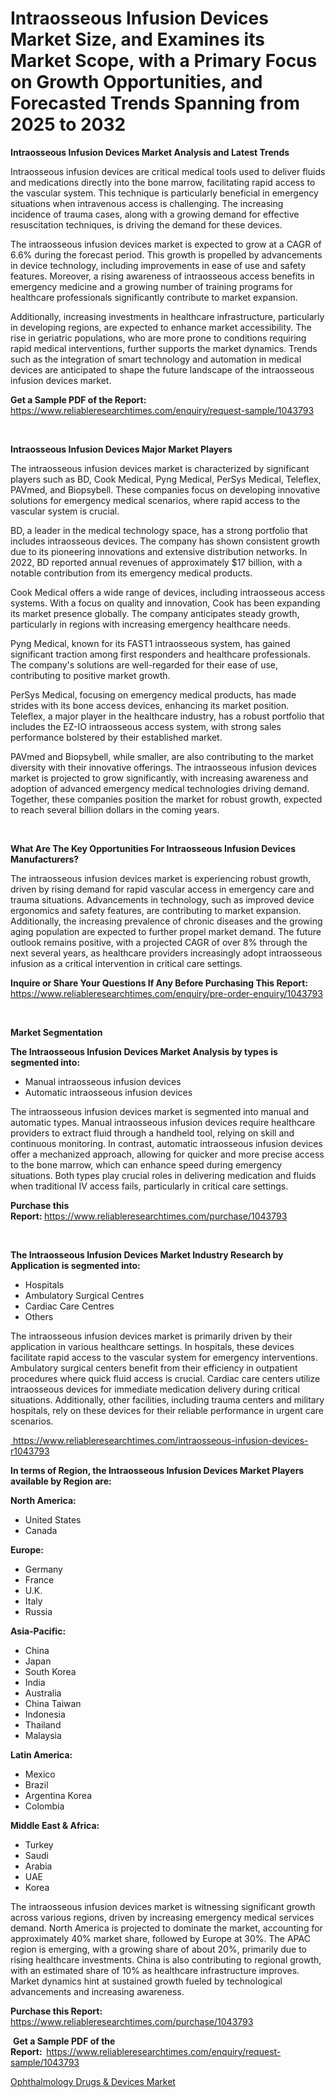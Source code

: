 <p><h1>Intraosseous Infusion Devices Market Size, and Examines its Market Scope, with a Primary Focus on Growth Opportunities, and Forecasted Trends Spanning from 2025 to 2032</h1></p><p><strong>Intraosseous Infusion Devices Market Analysis and Latest Trends</strong></p>
<p><p>Intraosseous infusion devices are critical medical tools used to deliver fluids and medications directly into the bone marrow, facilitating rapid access to the vascular system. This technique is particularly beneficial in emergency situations when intravenous access is challenging. The increasing incidence of trauma cases, along with a growing demand for effective resuscitation techniques, is driving the demand for these devices.</p><p>The intraosseous infusion devices market is expected to grow at a CAGR of 6.6% during the forecast period. This growth is propelled by advancements in device technology, including improvements in ease of use and safety features. Moreover, a rising awareness of intraosseous access benefits in emergency medicine and a growing number of training programs for healthcare professionals significantly contribute to market expansion.</p><p>Additionally, increasing investments in healthcare infrastructure, particularly in developing regions, are expected to enhance market accessibility. The rise in geriatric populations, who are more prone to conditions requiring rapid medical interventions, further supports the market dynamics. Trends such as the integration of smart technology and automation in medical devices are anticipated to shape the future landscape of the intraosseous infusion devices market.</p></p>
<p><strong>Get a Sample PDF of the Report:&nbsp;</strong> <a href="https://www.reliableresearchtimes.com/enquiry/request-sample/1043793?utm_campaign=2006&utm_medium=2&utm_source=Github&utm_content=ia&utm_term=04032025&utm_id=intraosseous-infusion-devices">https://www.reliableresearchtimes.com/enquiry/request-sample/1043793</a></p>
<p>&nbsp;</p>
<p><strong>Intraosseous Infusion Devices Major Market Players</strong></p>
<p><p>The intraosseous infusion devices market is characterized by significant players such as BD, Cook Medical, Pyng Medical, PerSys Medical, Teleflex, PAVmed, and Biopsybell. These companies focus on developing innovative solutions for emergency medical scenarios, where rapid access to the vascular system is crucial.</p><p>BD, a leader in the medical technology space, has a strong portfolio that includes intraosseous devices. The company has shown consistent growth due to its pioneering innovations and extensive distribution networks. In 2022, BD reported annual revenues of approximately $17 billion, with a notable contribution from its emergency medical products.</p><p>Cook Medical offers a wide range of devices, including intraosseous access systems. With a focus on quality and innovation, Cook has been expanding its market presence globally. The company anticipates steady growth, particularly in regions with increasing emergency healthcare needs. </p><p>Pyng Medical, known for its FAST1 intraosseous system, has gained significant traction among first responders and healthcare professionals. The company's solutions are well-regarded for their ease of use, contributing to positive market growth. </p><p>PerSys Medical, focusing on emergency medical products, has made strides with its bone access devices, enhancing its market position. Teleflex, a major player in the healthcare industry, has a robust portfolio that includes the EZ-IO intraosseous access system, with strong sales performance bolstered by their established market.</p><p>PAVmed and Biopsybell, while smaller, are also contributing to the market diversity with their innovative offerings. The intraosseous infusion devices market is projected to grow significantly, with increasing awareness and adoption of advanced emergency medical technologies driving demand. Together, these companies position the market for robust growth, expected to reach several billion dollars in the coming years.</p></p>
<p>&nbsp;</p>
<p><strong>What Are The Key Opportunities For Intraosseous Infusion Devices Manufacturers?</strong></p>
<p><p>The intraosseous infusion devices market is experiencing robust growth, driven by rising demand for rapid vascular access in emergency care and trauma situations. Advancements in technology, such as improved device ergonomics and safety features, are contributing to market expansion. Additionally, the increasing prevalence of chronic diseases and the growing aging population are expected to further propel market demand. The future outlook remains positive, with a projected CAGR of over 8% through the next several years, as healthcare providers increasingly adopt intraosseous infusion as a critical intervention in critical care settings.</p></p>
<p><strong>Inquire or Share Your Questions If Any Before Purchasing This Report:</strong> <a href="https://www.reliableresearchtimes.com/enquiry/pre-order-enquiry/1043793?utm_campaign=2006&utm_medium=2&utm_source=Github&utm_content=ia&utm_term=04032025&utm_id=intraosseous-infusion-devices">https://www.reliableresearchtimes.com/enquiry/pre-order-enquiry/1043793</a></p>
<p>&nbsp;</p>
<p><strong>Market Segmentation</strong></p>
<p><strong>The Intraosseous Infusion Devices Market Analysis by types is segmented into:</strong></p>
<p><ul><li>Manual intraosseous infusion devices</li><li>Automatic intraosseous infusion devices</li></ul></p>
<p><p>The intraosseous infusion devices market is segmented into manual and automatic types. Manual intraosseous infusion devices require healthcare providers to extract fluid through a handheld tool, relying on skill and continuous monitoring. In contrast, automatic intraosseous infusion devices offer a mechanized approach, allowing for quicker and more precise access to the bone marrow, which can enhance speed during emergency situations. Both types play crucial roles in delivering medication and fluids when traditional IV access fails, particularly in critical care settings.</p></p>
<p><strong>Purchase this Report:&nbsp;</strong><a href="https://www.reliableresearchtimes.com/purchase/1043793?utm_campaign=2006&utm_medium=2&utm_source=Github&utm_content=ia&utm_term=04032025&utm_id=intraosseous-infusion-devices">https://www.reliableresearchtimes.com/purchase/1043793</a></p>
<p>&nbsp;</p>
<p><strong>The Intraosseous Infusion Devices Market Industry Research by Application is segmented into:</strong></p>
<p><ul><li>Hospitals</li><li>Ambulatory Surgical Centres</li><li>Cardiac Care Centres</li><li>Others</li></ul></p>
<p><p>The intraosseous infusion devices market is primarily driven by their application in various healthcare settings. In hospitals, these devices facilitate rapid access to the vascular system for emergency interventions. Ambulatory surgical centers benefit from their efficiency in outpatient procedures where quick fluid access is crucial. Cardiac care centers utilize intraosseous devices for immediate medication delivery during critical situations. Additionally, other facilities, including trauma centers and military hospitals, rely on these devices for their reliable performance in urgent care scenarios.</p></p>
<p><a href="https://www.reliableresearchtimes.com/intraosseous-infusion-devices-r1043793?utm_campaign=2006&utm_medium=2&utm_source=Github&utm_content=ia&utm_term=04032025&utm_id=intraosseous-infusion-devices">&nbsp;https://www.reliableresearchtimes.com/intraosseous-infusion-devices-r1043793</a></p>
<p><strong>In terms of Region, the Intraosseous Infusion Devices Market Players available by Region are:</strong></p>
<p>
    <p> <strong> North America: </strong>
        <ul>
            <li>United States</li>
            <li>Canada</li>
        </ul>
        </p> 
    <p> <strong> Europe: </strong>
        <ul>
            <li>Germany</li>
            <li>France</li>
            <li>U.K.</li>
            <li>Italy</li>
            <li>Russia</li>
        </ul>
        </p> 
    <p> <strong> Asia-Pacific: </strong>
        <ul>
            <li>China</li>
            <li>Japan</li>
            <li>South Korea</li>
            <li>India</li>
            <li>Australia</li>
            <li>China Taiwan</li>
            <li>Indonesia</li>
            <li>Thailand</li>
            <li>Malaysia</li>
        </ul>
        </p> 
    <p> <strong> Latin America: </strong>
        <ul>
            <li>Mexico</li>
            <li>Brazil</li>
            <li>Argentina Korea</li>
            <li>Colombia</li>
        </ul>
        </p> 
    <p> <strong> Middle East & Africa: </strong>
        <ul>
            <li>Turkey</li>
            <li>Saudi</li>
            <li>Arabia</li>
            <li>UAE</li>
            <li>Korea</li>
        </ul>
    </p>
    </p>
<p><p>The intraosseous infusion devices market is witnessing significant growth across various regions, driven by increasing emergency medical services demand. North America is projected to dominate the market, accounting for approximately 40% market share, followed by Europe at 30%. The APAC region is emerging, with a growing share of about 20%, primarily due to rising healthcare investments. China is also contributing to regional growth, with an estimated share of 10% as healthcare infrastructure improves. Market dynamics hint at sustained growth fueled by technological advancements and increasing awareness.</p></p>
<p><strong>Purchase this Report: </strong><a href="https://www.reliableresearchtimes.com/purchase/1043793?utm_campaign=2006&utm_medium=2&utm_source=Github&utm_content=ia&utm_term=04032025&utm_id=intraosseous-infusion-devices">https://www.reliableresearchtimes.com/purchase/1043793</a></p>
<p>&nbsp;<strong>Get a Sample PDF of the Report:&nbsp;&nbsp;</strong><a href="https://www.reliableresearchtimes.com/enquiry/request-sample/1043793?utm_campaign=2006&utm_medium=2&utm_source=Github&utm_content=ia&utm_term=04032025&utm_id=intraosseous-infusion-devices">https://www.reliableresearchtimes.com/enquiry/request-sample/1043793</a></p>
<p><strong></strong></p>
<p><p><a href="https://github.com/bmorecock/Market-Research-Report-List-6/blob/main/ophthalmology-drugs-devices-market.md?utm_campaign=2006&utm_medium=2&utm_source=Github&utm_content=ia&utm_term=04032025&utm_id=intraosseous-infusion-devices">Ophthalmology Drugs & Devices Market</a></p></p>